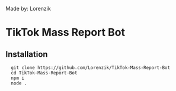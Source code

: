Made by: Lorenzik

# TikTok Mass Report Bot

## Installation
```
  git clone https://github.com/Lorenzik/TikTok-Mass-Report-Bot
  cd TikTok-Mass-Report-Bot
  npm i
  node .
```
